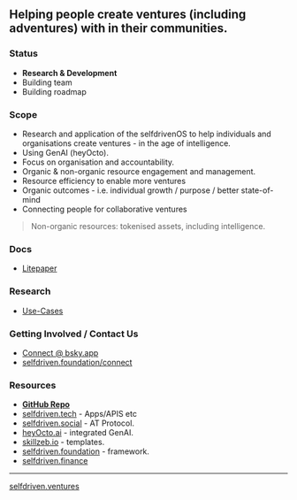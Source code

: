 ## Helping people create ventures (including adventures) with in their communities.

### Status
- **Research & Development**
- Building team
- Building roadmap

### Scope
- Research and application of the selfdrivenOS to help individuals and organisations create ventures - in the age of intelligence.
- Using GenAI (heyOcto).
- Focus on organisation and accountability.
- Organic & non-organic resource engagement and management.
- Resource efficiency to enable more ventures
- Organic outcomes - i.e. individual growth / purpose / better state-of-mind
- Connecting people for collaborative ventures

> Non-organic resources: tokenised assets, including intelligence. 

### Docs
- [Litepaper](/docs/LITEPAPER.md)

### Research
- [Use-Cases](/research/use-cases/)

### Getting Involved / Contact Us
- [Connect @ bsky.app](https://bsky.app/profile/markbyers.selfdriven.social)
- [selfdriven.foundation/connect](https://selfdriven.foundation/connect)

### Resources
- [**GitHub Repo**](https://github.com/selfdriven-foundation/selfdriven-ventures)
- [selfdriven.tech](https://selfdriven.tech) - Apps/APIS etc
- [selfdriven.social](https://selfdriven.social) - AT Protocol.
- [heyOcto.ai](https://heyocto.ai) - integrated GenAI.
- [skillzeb.io](https://skillseb.io) - templates.
- [selfdriven.foundation](https://selfdriven.foundation) - framework.
- [selfdriven.finance](https://selfdriven.finance)

  
----
[selfdriven.ventures](https://selfdriven.ventures)
